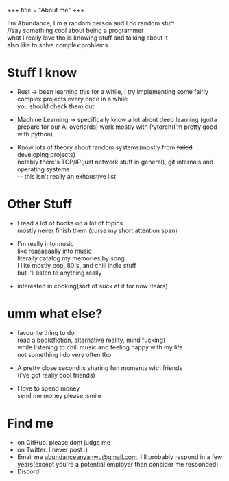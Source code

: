 +++
title = "About me"
+++

I'm Abundance, I'm a random person and I do random stuff  
//say something cool about being a programmer  
what I really love tho is knowing stuff and talking about it  
also like to solve complex problems



# Stuff I know 
* Rust -> been learning this for a while,  I try implementing some fairly complex projects every once in a while \
you should check them out 

* Machine Learning -> specifically know a lot about deep learning (gotta prepare for our AI overlords)
work mostly with Pytorch(I'm pretty good with python)  


* Know lots of theory about random systems(mostly from ~~failed~~ developing projects) \
notably there's TCP/IP(just network stuff in general), git internals and operating systems\
-- this isn't really an exhaustive list  



# Other Stuff
* I read a lot of books on a lot of topics\
mostly never finish them (curse my short attention span)  
  
* I'm really into music \
like reaaaaaally into music \
literally catalog my memories by song \
I like mostly pop, 80's, and chill indie stuff \
but I'll listen to anything really  
  
* interested in cooking(sort of suck at it for now :tears)  



# umm what else?  
* favourite thing to do \
read a book(fiction, alternative reality, mind fucking)\
while listening to chill music and feeling happy with my life \
not something i do very often tho  
  
* A pretty close second is sharing fun moments with friends\
(i've got really cool friends)  
  
* I love to spend money \
send me money please :smile  


# Find me  
* on GitHub. please dont judge me  
* on Twitter. I never post :)  
* Email me abundanceanyanwu@gmail.com. I'll probably respond in a few years(except you're a potential employer 
then consider me responded)  
* Discord  
